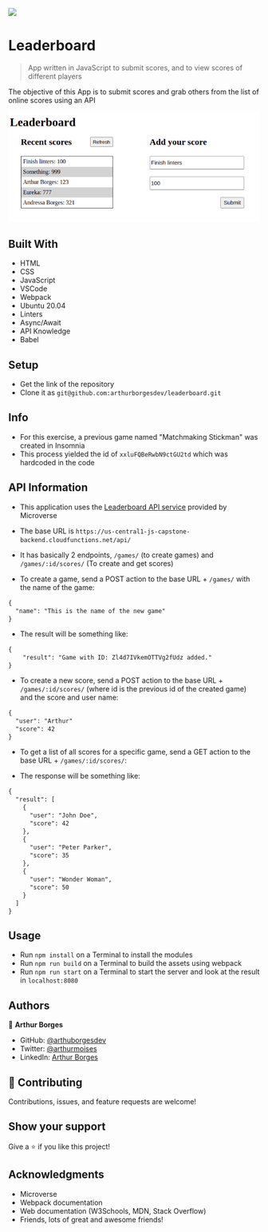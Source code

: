 ![](https://img.shields.io/badge/Microverse-blueviolet)

# Leaderboard

> App written in JavaScript to submit scores, and to view scores of different players

The objective of this App is to submit scores and grab others from the list of online scores using an API

![screenshot](./screenshot.png)

## Built With

- HTML
- CSS
- JavaScript
- VSCode
- Webpack
- Ubuntu 20.04
- Linters
- Async/Await
- API Knowledge
- Babel

## Setup

- Get the link of the repository 
- Clone it as `git@github.com:arthurborgesdev/leaderboard.git`

## Info

- For this exercise, a previous game named "Matchmaking Stickman" was created in Insomnia
- This process yielded the id of `xxluFQBeRwbN9ctGU2td` which was hardcoded in the code

## API Information

- This application uses the [Leaderboard API service](https://www.notion.so/Leaderboard-API-service-24c0c3c116974ac49488d4eb0267ade3) provided by Microverse

- The base URL is `https://us-central1-js-capstone-backend.cloudfunctions.net/api/`

- It has basically 2 endpoints, `/games/` (to create games) and `/games/:id/scores/` (To create and get scores)

- To create a game, send a POST action to the base URL + `/games/` with the name of the game:

```
{
  "name": "This is the name of the new game" 
}
```

- The result will be something like: 
``` 
{
	"result": "Game with ID: Zl4d7IVkemOTTVg2fUdz added."
}
``` 

- To create a new score, send a POST action to the base URL + `/games/:id/scores/` (where id is the previous id of the created game) and the score and user name:

```
{
  "user": "Arthur"
  "score": 42 
}
```

- To get a list of all scores for a specific game, send a GET action to the base URL + `/games/:id/scores/`:

- The response will be something like:

```
{
  "result": [
    {
      "user": "John Doe",
      "score": 42
    },
    {
      "user": "Peter Parker",
      "score": 35
    },
    {
      "user": "Wonder Woman",
      "score": 50
    }
  ]
}
``` 

## Usage

- Run `npm install` on a Terminal to install the modules
- Run `npm run build` on a Terminal to build the assets using webpack
- Run `npm run start` on a Terminal to start the server and look at the result in `localhost:8080`

## Authors

👤 **Arthur Borges**

- GitHub: [@arthuborgesdev](https://github.com/arthurborgesdev)
- Twitter: [@arthurmoises](https://twitter.com/arthurmoises)
- LinkedIn: [Arthur Borges](https://linkedin.com/in/arthurmoises)

## 🤝 Contributing

Contributions, issues, and feature requests are welcome!

## Show your support

Give a ⭐️ if you like this project!

## Acknowledgments

- Microverse
- Webpack documentation
- Web documentation (W3Schools, MDN, Stack Overflow)
- Friends, lots of great and awesome friends!